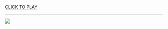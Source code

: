 
<a href="https://premium76.site?title=unblocked_games_66_ez_slope&ref=13M">CLICK TO PLAY</a></h3>
<hr>

<a href="https://premium76.site?title=unblocked_games_66_ez_slope&ref=13M"><img src="https://clearcache.store/games.png"></a>


